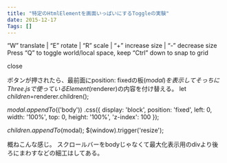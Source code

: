 ```yaml
---
title: "特定のHtmlElementを画面いっぱいにするToggleの実験"
date: 2015-12-17
Tags: []
---
```



“W” translate | “E” rotate | “R” scale | “+” increase size | “-” decrease size
Press “Q” to toggle world/local space, keep “Ctrl” down to snap to grid




close

ボタンが押されたら、最前面にposition: fixedの板($modal)を表示してそっちに
Three.jsで使っているElement($renderer)の内容を付け替える。
let $children=$renderer.children();

$modal
    .appendTo($('body'))
    .css({
        display: 'block',
        position: 'fixed',
        left: 0,
        width: '100%',
        top: 0,
        height: '100%',
        'z-index': 100
    });

$children.appendTo($modal);
$(window).trigger('resize');

概ねこんな感じ。
スクロールバーをbodyじゃなくて最大化表示用のdivより後ろにまわすなどの細工はしてある。
